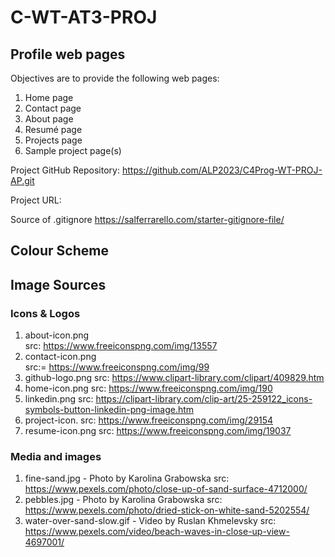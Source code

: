 # C-WT-AT3-PROJ

## Profile web pages

Objectives are to provide the following web pages:
1.  Home page
2.  Contact page
3.  About page
4.  Resumé page
5.  Projects page
6.  Sample project page(s)

Project GitHub Repository: https://github.com/ALP2023/C4Prog-WT-PROJ-AP.git

Project URL: 

Source of .gitignore https://salferrarello.com/starter-gitignore-file/

## Colour Scheme


## Image Sources
### Icons & Logos
1. about-icon.png    
   src: https://www.freeiconspng.com/img/13557
2. contact-icon.png    
   src:= https://www.freeiconspng.com/img/99
3. github-logo.png
   src: https://www.clipart-library.com/clipart/409829.htm
4. home-icon.png
   src: https://www.freeiconspng.com/img/190
5. linkedin.png
   src: https://clipart-library.com/clip-art/25-259122_icons-symbols-button-linkedin-png-image.htm
6. project-icon.
   src: https://www.freeiconspng.com/img/29154
7. resume-icon.png
   src: https://www.freeiconspng.com/img/19037

### Media and images
1. fine-sand.jpg  -  Photo by Karolina Grabowska
   src: https://www.pexels.com/photo/close-up-of-sand-surface-4712000/
2. pebbles.jpg  -  Photo by Karolina Grabowska
   src: https://www.pexels.com/photo/dried-stick-on-white-sand-5202554/
3. water-over-sand-slow.gif  -  Video by Ruslan Khmelevsky 
   src: https://www.pexels.com/video/beach-waves-in-close-up-view-4697001/